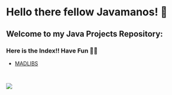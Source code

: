 # Hello there fellow Javamanos! 👋
## Welcome to my Java Projects Repository:
### Here is the Index!! Have Fun  🐍🐍
- <a href="https://github.com/shecoderfinally/Java-Projects/tree/main/TIC-TAC-TOC">MADLIBS</a> 
<br />

![](https://komarev.com/ghpvc/?username=shecoderfinally&color=a17ac8)






